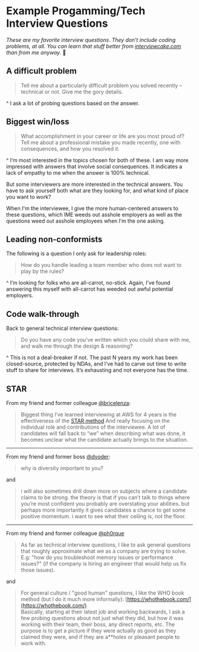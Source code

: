 # Example Progamming/Tech Interview Questions

_These are my favorite interview questions. They don’t include coding problems, at all. You can learn that stuff better from [interviewcake.com](https://interviewcake.com) than from me anyway._ :slightly_smiling_face:

## A difficult problem

> Tell me about a particularly difficult problem you solved recently – technical or not. Give me the gory details.

^ I ask a lot of probing questions based on the answer.

## Biggest win/loss

> What accomplishment in your career or life are you most proud of?
> Tell me about a professional mistake you made recently, one with consequences, and how you resolved it.

^ I’m most interested in the topics chosen for both of these. I am way more impressed with answers that involve social consequences. It indicates a lack of empathy to me when the answer is 100% technical.

But some interviewers are more interested in the technical answers. You have to ask yourself both what are they looking for, and what kind of place you want to work?

When I'm the interviewee, I give the more human-centered answers to these questions, which IME weeds out asshole employers as well as the questions weed out asshole employees when I’m the one asking.

## Leading non-conformists

The following is a question I only ask for leadership roles:

> How do you handle leading a team member who does not want to play by the rules?

^ I’m looking for folks who are all-carrot, no-stick. Again, I’ve found answering this myself with all-carrot has weeded out awful potential employers.

## Code walk-through

Back to general technical interview questions:

> Do you have any code you’ve written which you could share with me, and walk me through the design & reasoning?

^ This is not a deal-breaker if not. The past N years my work has been closed-source, protected by NDAs, and I’ve had to carve out time to write stuff to share for interviews. It’s exhausting and not everyone has the time.

## STAR

From my friend and former colleague [@bricelenza](https://twitter.com/bricelenza):

> Biggest thing I’ve learned interviewing at AWS for 4 years is the effectiveness of the [STAR method](https://www.themuse.com/advice/star-interview-method)
> And really focusing on the individual role and contributions of the interviewee. A lot of candidates will fall back to “we” when describing what was done, it becomes unclear what the candidate actually brings to the situation.

---

From my friend and former boss [@dyoder](https://twitter.com/dyoder):

> why is diversity important to you?

and

> i will also sometimes drill down more on subjects where a candidate claims to be strong. the theory is that if you can’t talk to things where you’re most confident you probably are overstating your abilities. but perhaps more importantly it gives candidates a chance to get some positive momentum. i want to see what their ceiling is, not the floor.

---

From my friend and former colleague [@ph0rque](https://twitter.com/ph0rque)

> As far as technical interview questions, I like to ask general questions that roughly approximate what we as a company are trying to solve. E.g: "how do you troubleshoot memory issues or performance issues?" (if the company is hiring an engineer that would help us fix those issues).

and

> For general culture / "good human" questions, I like the WHO book method (but I do it much more informally): [https://whothebook.com/](https://whothebook.com/)  
> Basically, starting at their latest job and working backwards, I ask a few probing questions about not just what they did, but how it was working with their team, their boss, any direct reports, etc. The purpose is to get a picture if they were actually as good as they claimed they were, and if they are a**holes or pleasant people to work with.
<!--stackedit_data:
eyJoaXN0b3J5IjpbMzMzMzQ0NzIzXX0=
-->